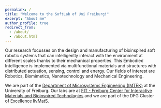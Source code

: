 ```yaml
---
permalink: /
title: "Welcome to the SoftLab of Uni Freiburg!"
excerpt: "About me"
author_profile: true
redirect_from: 
  - /about/
  - /about.html
---
```

Our research focusses on the design and manufacturing of bioinspired soft robotic systems that can intelligently interact with the environment at different scales thanks to their mechanical properties. This Embodied Intelligence is implemented via multifunctional materials and structures with distributed actuation, sensing, control and energy. Our fields of interest are Robotics, Biomimetics, Nanotechnology and Mechanical Engineering.

We are part of the [Department of Microsystems Engineering (IMTEK)](https://www.imtek.de/) at the University of Freiburg. Our labs are  at [FIT - Freiburg Center for Interactive Materials and Bioinspired Technologies](https://www.fit.uni-freiburg.de/) and we are part of the DFG Cluster of Excellence [livMatS](https://www.livmats.uni-freiburg.de). 


